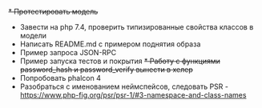 ~~* Протестировать модель~~
* Завести на php 7.4, проверить типизированные свойства классов в модели
* Написать README.md с примером поднятия образа
* Пример запроса JSON-RPC
* Пример запуска тестов и покрытия
~~* Работу с функциями password_hash и password_verify вынести в хелер~~
* Попробовать phalcon 4
* Разобраться с именованием неймспейсов, следовать PSR - https://www.php-fig.org/psr/psr-1/#3-namespace-and-class-names
